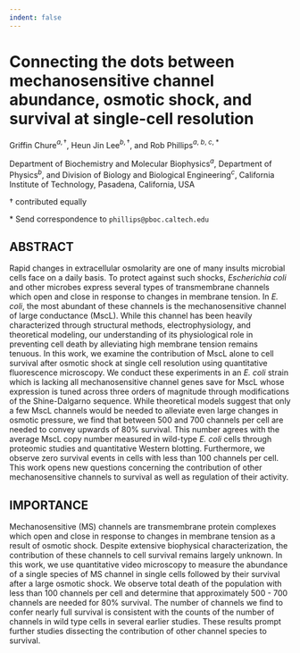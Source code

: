 ```yaml
---
indent: false
---
```


# **Connecting the dots between mechanosensitive channel abundance, osmotic shock, and survival at single-cell resolution**  

Griffin Chure$^{a, \dagger}$, Heun Jin Lee$^{b, \dagger}$, and Rob Phillips$^{a,\ b,\ c,\ *}$

Department of Biochemistry and Molecular Biophysics$^a$, 
Department of Physics$^b$, and Division of Biology and Biological Engineering$^c$,
California Institute of Technology, Pasadena, California, USA

$\dagger$ contributed equally

\* Send correspondence to `phillips@pboc.caltech.edu`

## ABSTRACT

Rapid changes in extracellular osmolarity are one of many insults microbial
cells face on a daily basis. To protect against such shocks,
*Escherichia coli* and other microbes express several types of transmembrane
channels which open and close in response to changes in membrane tension. In
*E. coli*, the most abundant of these channels is the mechanosensitive
channel of large conductance (MscL). While this channel has been heavily
characterized through structural methods, electrophysiology, and theoretical
modeling, our understanding of its physiological role in preventing cell
death by alleviating high membrane tension remains tenuous. In this work, we
examine the contribution of MscL alone to cell survival after osmotic shock
at single cell resolution using quantitative fluorescence microscopy. We
conduct these experiments in an *E. coli* strain which is lacking all
mechanosensitive channel genes save for MscL whose expression is tuned
across three orders of magnitude through modifications of the Shine-Dalgarno sequence. While theoretical
models suggest that only a few MscL channels would be needed to alleviate
even large changes in osmotic pressure, we find that between 500 and 700
channels per cell are needed to convey upwards of 80% survival. This number
agrees with the average MscL copy number measured in wild-type *E. coli*
cells through proteomic studies and quantitative Western blotting.
Furthermore, we observe zero survival events in cells with less than 100
channels per cell. This work opens new questions concerning the contribution
of other mechanosensitive channels to survival as well as regulation of their
activity.

## IMPORTANCE
Mechanosensitive (MS) channels are transmembrane protein complexes which open
and close in response to changes in membrane tension as a result of osmotic
shock. Despite extensive biophysical characterization, the contribution of
these channels to cell survival remains largely unknown. In this work, we use
quantitative video microscopy to measure the abundance of a single species of
MS channel in single cells followed by their survival after a large osmotic
shock. We observe total death of the population with less than 100 channels
per cell and determine that approximately 500 - 700 channels are needed for 80% survival.
The number of channels we find to confer nearly full survival is consistent
with the counts of the number of channels in wild type cells in several
earlier studies. These results prompt further studies dissecting the
contribution of other channel species to survival.